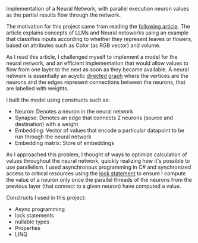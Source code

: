 Implementation of a Neural Network, with parallel execution neuron values as the partial results flow through the network.

The motivation for this project came from reading the [following article](https://towardsdatascience.com/understanding-llms-from-scratch-using-middle-school-math-e602d27ec876).  The article explains concepts of LLMs and Neural netoworks using an example that classifies inputs according to whether they represent leaves or flowers, based on attributes such as Color (as RGB vector) and volume.

As I read this article, I challenged myself to implement a model for the neural network, and an efficient implementation that would allow values to flow from one layer to the next as soon as they became available.
A neural network is essentially an acyclic [directed graph](https://en.wikipedia.org/wiki/Directed_graph) where the vertices are the neurons and the edges represent connections between the neurons, that are labelled with weights.

I built the model using constructs such as:
* Neuron: Denotes a neuron in the neural network
* Synapse: Denotes an edge that connects 2 neurons (source and destination) with a weight
* Embedding: Vector of values that encode a particular datapoint to be run through the neural network
* Embedding matrix: Store of embeddings
  
As I approached this problem, I thought of ways to optimize calculation of values throughout the neural network, quickly realizing how it's possible to use parallelism. I used asynchronous programming in C# and synchronized access to critical resources using the [lock statement](https://learn.microsoft.com/en-us/dotnet/csharp/language-reference/statements/lock) to ensure I compute the value of a neuron only once the parallel threads of the neurons from the previous layer (that connect to a given neuron) have computed a value.

Constructs I used in this project:
* Async programming
* lock statements
* nullable types
* Properties
* LINQ
